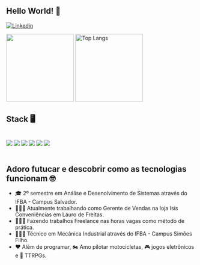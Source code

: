 ## Hello World! 👋

[![Linkedin](https://img.shields.io/badge/LinkedIn-0077B5?style=for-the-badge&logo=linkedin&logoColor=white)](https://www.linkedin.com/in/roberto-silva-barreto-9b3a48210/)

<div>
    <img height="180em" src="https://github-readme-stats.vercel.app/api?username=importRoberto&show_icons=true&theme=transparent"/>
    <img height="180em" src="https://github-readme-stats.vercel.app/api/top-langs/?username=importRoberto&layout=donut&size_weight=0.5&count_weight=0.5&theme=transparent" alt="Top Langs"/>
</div>

## Stack 🖥
<div style="display:inline_block"><br>
	<img src="https://img.shields.io/badge/git-%23F05033.svg?style=for-the-badge&logo=git&logoColor=white"/>
	<img src="https://img.shields.io/badge/HTML5-E34F26?style=for-the-badge&logo=html5&logoColor=white"/>
	<img src="https://img.shields.io/badge/CSS3-1572B6?style=for-the-badge&logo=css3&logoColor=white"/>
	<img src="https://img.shields.io/badge/JavaScript-F7DF1E?style=for-the-badge&logo=javascript&logoColor=black"/>
	<img src="https://img.shields.io/badge/C-00599C?style=for-the-badge&logo=c&logoColor=white"/>
	<img src="https://img.shields.io/badge/python-3670A0?style=for-the-badge&logo=python&logoColor=ffdd54"/>
</div><br>

## Adoro futucar e descobrir como as tecnologias funcionam 🤓
<section>
  
- 🎓 2º semestre em Análise e Desenolvimento de Sistemas através do IFBA - Campus Salvador.
- 👨🏽‍💼 Atualmente trabalhando como Gerente de Vendas na loja Isis Conveniências em Lauro de Freitas.
- 👨🏽‍💻 Fazendo trabalhos Freelance nas horas vagas como método de prática.
- 👨🏽‍🔧 Técnico em Mecânica Industrial através do IFBA - Campus Simões Filho.
- ❤ Além de programar, 🏍 Amo pilotar motocicletas, 🎮 jogos eletrônicos e 🐲 TTRPGs.
  
</section>
